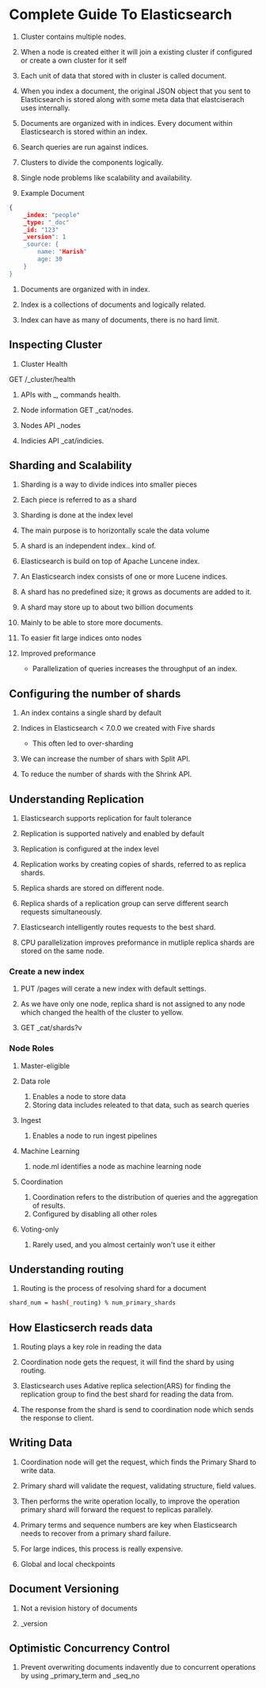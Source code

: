 # Complete Guide To Elasticsearch

1. Cluster contains multiple nodes.

1. When a node is created either it will join a existing cluster if configured or create a own cluster for it self

1. Each unit of data that stored with in cluster is called document.

1. When you index a document, the original JSON object that you sent to Elasticsearch is stored along with some meta data that elastciserach uses internally.

1. Documents are organized with in indices. Every document within Elasticsearch is stored within an index.

1. Search queries are run against indices.

1. Clusters to divide the components logically.

1. Single node problems like scalability and availability.

1. Example Document

```json
{
    _index: "people"
    _type: "_doc"
    _id: "123"
    _version": 1
    _source: {
        name: "Harish"
        age: 30
    }
}
````

1. Documents are organized with in index.

1. Index is a collections of documents and logically related.

1. Index can have as many of documents, there is no hard limit.

## Inspecting Cluster

1. Cluster Health

GET /_cluster/health

1. APIs with _, commands health.

1. Node information GET _cat/nodes.

1. Nodes API _nodes

1. Indicies API _cat/indicies.

## Sharding and Scalability

1. Sharding is a way to divide indices into smaller pieces

1. Each piece is referred to as a shard

1. Sharding is done at the index level

1. The main purpose is to horizontally scale the data volume

1. A shard is an independent index.. kind of.

1. Elasticsearch is build on top of Apache Luncene index.

1. An Elasticsearch index consists of one or more Lucene indices.

1. A shard has no predefined size; it grows as documents are added to it.

1. A shard may store up to about two billion documents

1. Mainly to be able to store more documents.

1. To easier fit large indices onto nodes

1. Improved preformance
    - Parallelization of queries increases the throughput of an index.

## Configuring the number of shards

1. An index contains a single shard by default

1. Indices in Elasticsearch < 7.0.0 we created with Five shards
    - This often led to over-sharding

1. We can increase the number of shars with Split API.

1. To reduce the number of shards with the Shrink API.

## Understanding Replication

1. Elasticsearch supports replication for fault tolerance

1. Replication is supported natively and enabled by default

1. Replication is configured at the index level

1. Replication works by creating copies of shards, referred to as replica shards.

1. Replica shards are stored on different node.

1. Replica shards of a replication group can serve different search requests simultaneously.

1. Elasticsearch intelligently routes requests to the best shard.

1. CPU parallelization improves preformance in mutliple replica shards are stored on the same node.


### Create a new index

1. PUT /pages will cerate a new index with default settings.

1. As we have only one node, replica shard is not assigned to any node which changed the health of the cluster to yellow.

1. GET _cat/shards?v

### Node Roles

1. Master-eligible
1. Data role
    1. Enables a node to store data
    1. Storing data includes releated to that data, such as search queries

1. Ingest
    1. Enables a node to run ingest pipelines

1. Machine Learning
    1. node.ml identifies a node as machine learning node

1. Coordination
    1. Coordination refers to the distribution of queries and the aggregation of results.
    1. Configured by disabling all other roles

1. Voting-only
    1. Rarely used, and you almost certainly won't use it either

## Understanding routing

1. Routing is the process of resolving shard for a document

```sh
shard_num = hash(_routing) % num_primary_shards
```

## How Elasticserch reads data

1. Routing plays a key role in reading the data

1. Coordination node gets the request, it will find the shard by using routing.

1. Elasticsearch uses Adative replica selection(ARS) for finding the replication group to find the best shard for reading the data from.

1. The response from the shard is send to coordination node which sends the response to client.

## Writing Data

1. Coordination node will get the request, which finds the Primary Shard to write data.

1. Primary shard will validate the request, validating structure, field values.

1. Then performs the write operation locally, to improve the operation primary shard will forward the request to replicas parallely.

1. Primary terms and sequence numbers are key when Elasticsearch needs to recover from a primary shard failure.

1. For large indices, this process is really expensive.

1. Global and local checkpoints

## Document Versioning

1. Not a revision history of documents

1. _version

## Optimistic Concurrency Control

1. Prevent overwriting documents indavently due to concurrent operations by using _primary_term and _seq_no
